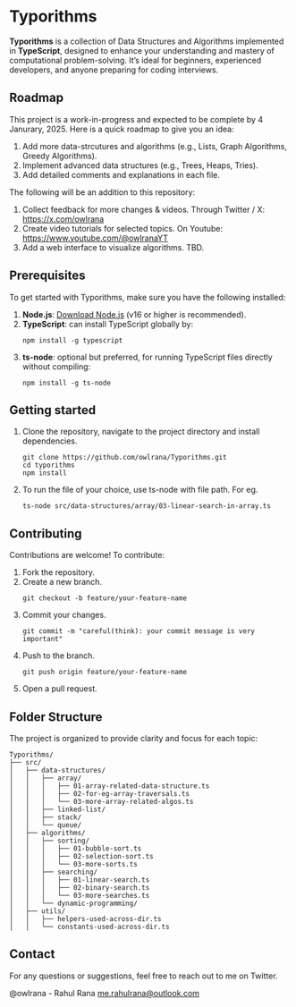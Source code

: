 # Typorithms

**Typorithms** is a collection of Data Structures and Algorithms implemented in **TypeScript**, designed to enhance your understanding and mastery of computational problem-solving. It’s ideal for beginners, experienced developers, and anyone preparing for coding interviews.

## Roadmap

This project is a work-in-progress and expected to be complete by 4 Janurary, 2025.
Here is a quick roadmap to give you an idea:

1. Add more data-strcutures and algorithms (e.g., Lists, Graph Algorithms, Greedy Algorithms).
2. Implement advanced data structures (e.g., Trees, Heaps, Tries).
3. Add detailed comments and explanations in each file.

The following will be an addition to this repository:

1. Collect feedback for more changes & videos. Through Twitter / X: https://x.com/owlrana
2. Create video tutorials for selected topics. On Youtube: https://www.youtube.com/@owlranaYT
3. Add a web interface to visualize algorithms. TBD.

## Prerequisites

To get started with Typorithms, make sure you have the following installed:

1. **Node.js**: [Download Node.js](https://nodejs.org/) (v16 or higher is recommended).
2. **TypeScript**: can install TypeScript globally by:
    ```
    npm install -g typescript
    ```
3. **ts-node**: optional but preferred, for running TypeScript files directly without compiling:
    ```
    npm install -g ts-node
    ```

## Getting started

1. Clone the repository, navigate to the project directory and install dependencies.
    ```
    git clone https://github.com/owlrana/Typorithms.git
    cd typorithms
    npm install
    ```
2. To run the file of your choice, use ts-node with file path. For eg.
    ```
    ts-node src/data-structures/array/03-linear-search-in-array.ts
    ```

## Contributing

Contributions are welcome! To contribute:

1. Fork the repository.
2. Create a new branch.
    ```
    git checkout -b feature/your-feature-name
    ```
3. Commit your changes.
    ```
    git commit -m "careful(think): your commit message is very important"
    ```
4. Push to the branch.
    ```
    git push origin feature/your-feature-name
    ```
5. Open a pull request.

## Folder Structure

The project is organized to provide clarity and focus for each topic:

```
Typorithms/
├── src/
│   ├── data-structures/
│   │   ├── array/
│   │   │   ├── 01-array-related-data-structure.ts
│   │   │   ├── 02-for-eg-array-traversals.ts
│   │   │   └── 03-more-array-related-algos.ts
│   │   ├── linked-list/
│   │   ├── stack/
│   │   └── queue/
│   ├── algorithms/
│   │   ├── sorting/
│   │   │   ├── 01-bubble-sort.ts
│   │   │   ├── 02-selection-sort.ts
│   │   │   └── 03-more-sorts.ts
│   │   ├── searching/
│   │   │   ├── 01-linear-search.ts
│   │   │   ├── 02-binary-search.ts
│   │   │   └── 03-more-searches.ts
│   │   └── dynamic-programming/
│   ├── utils/
│   │   ├── helpers-used-across-dir.ts
│   │   └── constants-used-across-dir.ts
```

## Contact

For any questions or suggestions, feel free to reach out to me on Twitter.

@owlrana - Rahul Rana
me.rahulrana@outlook.com
